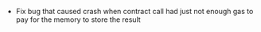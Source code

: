 * Fix bug that caused crash when contract call had just not enough gas to pay for the memory to store the result
